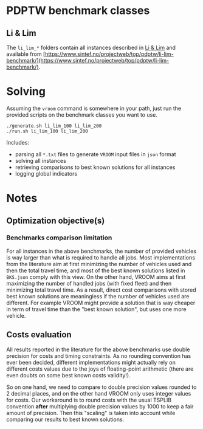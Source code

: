 # PDPTW benchmark classes

## Li & Lim

The `li_lim_*` folders contain all instances described in [Li &
Lim](https://doi.org/10.1142/S0218213003001186) and available from
[https://www.sintef.no/projectweb/top/pdptw/li-lim-benchmark/](https://www.sintef.no/projectweb/top/pdptw/li-lim-benchmark/).

# Solving

Assuming the `vroom` command is somewhere in your path, just run the
provided scripts on the benchmark classes you want to use.

```
./generate.sh li_lim_100 li_lim_200
./run.sh li_lim_100 li_lim_200
```

Includes:

- parsing all `*.txt` files to generate `VROOM` input files in `json` format
- solving all instances
- retrieving comparisons to best known solutions for all instances
- logging global indicators

# Notes

## Optimization objective(s)

### Benchmarks comparison limitation

For all instances in the above benchmarks, the number of provided
vehicles is way larger than what is required to handle all jobs. Most
implementations from the literature aim at first minimizing the number
of vehicles used and then the total travel time, and most of the best
known solutions listed in `BKS.json` comply with this view. On the
other hand, VROOM aims at first maximizing the number of handled jobs
(with fixed fleet) and then minimizing total travel time. As a result,
direct cost comparisons with stored best known solutions are
meaningless if the number of vehicles used are different. For example
VROOM might provide a solution that is way cheaper in term of travel
time than the "best known solution", but uses one more vehicle.

## Costs evaluation

All results reported in the literature for the above benchmarks use
double precision for costs and timing constraints. As no rounding
convention has ever been decided, different implementations might
actually rely on different costs values due to the joys of
floating-point arithmetic (there are even doubts on some best known
costs validity!).

So on one hand, we need to compare to double precision values rounded
to 2 decimal places, and on the other hand VROOM only uses integer
values for costs. Our workaround is to round costs with the usual
TSPLIB convention **after** multiplying double precision values by
1000 to keep a fair amount of precision. Then this "scaling" is taken
into account while comparing our results to best known solutions.
